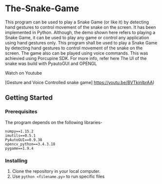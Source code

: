 # The-Snake-Game

This program can be used to play a Snake Game (or like it) by detecting hand gestures to control movement of the snake on the screen. It has been implemented in Python. Although, the demo shown here refers to playing a Snake Game, it can be used to play any game or control any application using hand gestures only.
This program shall be used to play a Snake Game by detecting hand gestures to control movement of the snake on the screen. 
The game also can be played using voice commands. This was achievied using Porcupine SDK. For more info, refer <a src="https://github.com/Picovoice/porcupine"> here </a>
The UI of the snake was build with PyautoGUI and OPENGL

Watch on Youtube

[Gesture and Voice Controlled  snake game] https://youtu.be/BVTkinlbrAA)

## Getting Started
 ### Prerequisites
 The program depends on the following libraries-
 
    numpy==1.15.2
	imutils==0.5.1
	PyAutoGUI==0.9.38
	opencv_python==3.4.3.18
	pygame==1.9.4


### Installing

 1. Clone the repository in your local computer.
 2. Use `python <filename.py>` to run specific files



